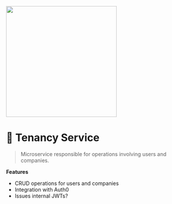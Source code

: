 <img src='https://cogento-assets-b5eb9df.s3.us-west-2.amazonaws.com/brand/logo/brand_logo_black.png' width='300px'/>

#  👤 Tenancy Service
> Microservice responsible for operations involving users and companies. 


**Features**
- CRUD operations for users and companies
- Integration with Auth0
- Issues internal JWTs?
